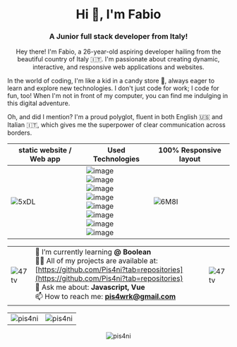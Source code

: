 <h1 align="center">Hi 👋, I'm Fabio</h1>
<h3 align="center">A Junior full stack developer from Italy!</h3>


<p align="center">
Hey there! I'm Fabio, a 26-year-old aspiring developer hailing from the beautiful country of Italy 🇮🇹. I'm passionate about creating dynamic, interactive, and responsive web applications and websites.

In the world of coding, I'm like a kid in a candy store 🍬, always eager to learn and explore new technologies. I don't just code for work; I code for fun, too! When I'm not in front of my computer, you can find me indulging in this digital adventure.

Oh, and did I mention? I'm a proud polyglot, fluent in both English 🇺🇸 and Italian 🇮🇹, which gives me the superpower of clear communication across borders.


|  static website /  Web app  | Used Technologies | 100% Responsive layout |
| ----------- | ----------- | ----------- |
| ![5xDL](https://github.com/Pis4ni/Pis4ni/assets/135847168/9629f251-034f-4d44-968c-8b8da73a5f55) | ![image](https://img.shields.io/badge/HTML5-E34F26?style=for-the-badge&logo=html5&logoColor=white)<br>  ![image](https://img.shields.io/badge/CSS3-1572B6?style=for-the-badge&logo=css3&logoColor=white) <br> ![image](https://img.shields.io/badge/JavaScript-323330?style=for-the-badge&logo=javascript&logoColor=F7DF1E) <br> ![image](https://img.shields.io/badge/Node%20js-339933?style=for-the-badge&logo=nodedotjs&logoColor=white) <br> ![image](https://img.shields.io/badge/axios-671ddf?&style=for-the-badge&logo=axios&logoColor=white)<br>  ![image](https://img.shields.io/badge/Vue%20js-35495E?style=for-the-badge&logo=vuedotjs&logoColor=4FC08D) <br> ![image](https://img.shields.io/badge/JavaScript-323330?style=for-the-badge&logo=javascript&logoColor=F7DF1E)<br>  ![image](https://img.shields.io/badge/Bootstrap-563D7C?style=for-the-badge&logo=bootstrap&logoColor=white) | ![6M8I](https://github.com/Pis4ni/Pis4ni/assets/135847168/97057c8c-3155-46d4-a3bd-923274c6a45f) |  ![image](https://img.shields.io/badge/axios-671ddf?&style=for-the-badge&logo=axios&logoColor=white)<br>  ![image](https://img.shields.io/badge/Vue%20js-35495E?style=for-the-badge&logo=vuedotjs&logoColor=4FC08D) <br> ![image](https://img.shields.io/badge/JavaScript-323330?style=for-the-badge&logo=javascript&logoColor=F7DF1E)<br>  ![image](https://img.shields.io/badge/Bootstrap-563D7C?style=for-the-badge&logo=bootstrap&logoColor=white)   |

||| |
| ----------- | ----------- | ----------- |
|![47tv](https://github.com/Pis4ni/Pis4ni/assets/135847168/e6e962f5-1bfa-46dd-8207-c2739a902aed) | 🌱 I’m currently learning **@ Boolean** <br>  👨‍💻 All of my projects are available at: [https://github.com/Pis4ni?tab=repositories](https://github.com/Pis4ni?tab=repositories)<br>💬  Ask me about: **Javascript, Vue**<br>📫 How to reach me: **pis4wrk@gmail.com**| ![47tv](https://github.com/Pis4ni/Pis4ni/assets/135847168/e6e962f5-1bfa-46dd-8207-c2739a902aed)  |

|||
| ----------- | ----------- | 
| <img align="center" src="https://github-profile-summary-cards.vercel.app/api/cards/profile-details?username=pis4ni&theme=tokyonight" alt="pis4ni"/>|<img align="center" src="https://github-readme-stats-git-masterrstaa-rickstaa.vercel.app/api?username=pis4ni&theme=tokyonight" alt="pis4ni"/>|



<p align="center"> <img src="https://komarev.com/ghpvc/?username=pis4ni&label=Profile%20views&color=0e75b6&style=flat" alt="pis4ni" /> </p>

